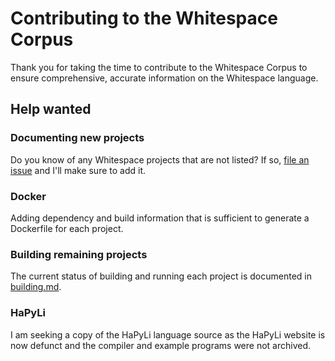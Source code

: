 # Contributing to the Whitespace Corpus

Thank you for taking the time to contribute to the Whitespace Corpus to
ensure comprehensive, accurate information on the Whitespace language.

## Help wanted

### Documenting new projects

Do you know of any Whitespace projects that are not listed? If so,
[file an issue](https://github.com/wspace-lang/ws-corpus/issues) and
I'll make sure to add it.

### Docker

Adding dependency and build information that is sufficient to generate a
Dockerfile for each project.

### Building remaining projects

The current status of building and running each project is documented in
[building.md](./building.md).

### HaPyLi

I am seeking a copy of the HaPyLi language source as the HaPyLi website
is now defunct and the compiler and example programs were not archived.
